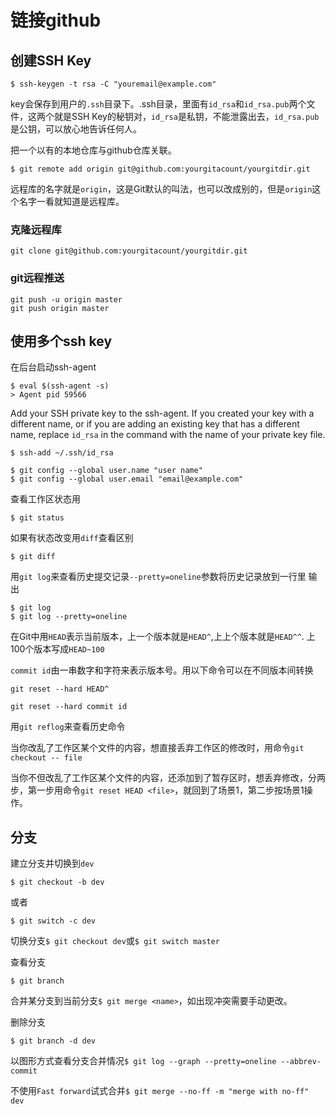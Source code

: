 # 链接github
## 创建SSH Key
```
$ ssh-keygen -t rsa -C "youremail@example.com"
```
key会保存到用户的`.ssh`目录下。.ssh目录，里面有`id_rsa`和`id_rsa.pub`两个文件，这两个就是SSH Key的秘钥对，`id_rsa`是私钥，不能泄露出去，`id_rsa.pub`是公钥，可以放心地告诉任何人。


把一个以有的本地仓库与github仓库关联。

```
$ git remote add origin git@github.com:yourgitacount/yourgitdir.git
```
远程库的名字就是`origin`，这是Git默认的叫法，也可以改成别的，但是`origin`这个名字一看就知道是远程库。

### 克隆远程库
```
git clone git@github.com:yourgitacount/yourgitdir.git
```

### git远程推送
```
git push -u origin master
git push origin master
```

## 使用多个ssh key
在后台启动ssh-agent
```
$ eval $(ssh-agent -s)
> Agent pid 59566
```
Add your SSH private key to the ssh-agent. If you created your key with a different name, or if you are adding an existing key that has a different name, replace `id_rsa` in the command with the name of your private key file.
```
$ ssh-add ~/.ssh/id_rsa
```

```
$ git config --global user.name "user name"
$ git config --global user.email "email@example.com"
```

查看工作区状态用
```
$ git status
```

如果有状态改变用`diff`查看区别
```
$ git diff
```

用`git log`来查看历史提交记录`--pretty=oneline`参数将历史记录放到一行里
输出
```
$ git log
$ git log --pretty=oneline
```

在Git中用`HEAD`表示当前版本，上一个版本就是`HEAD^`,上上个版本就是`HEAD^^`.
上100个版本写成`HEAD~100`

`commit id`由一串数字和字符来表示版本号。用以下命令可以在不同版本间转换
```
git reset --hard HEAD^
```

```
git reset --hard commit id
```

用`git reflog`来查看历史命令


当你改乱了工作区某个文件的内容，想直接丢弃工作区的修改时，用命令`git checkout -- file`

当你不但改乱了工作区某个文件的内容，还添加到了暂存区时，想丢弃修改，分两步，第一步用命令`git reset HEAD <file>`，就回到了场景1，第二步按场景1操作。

## 分支
建立分支并切换到`dev`
```
$ git checkout -b dev

```
或者
```
$ git switch -c dev
```

切换分支`$ git checkout dev`或`$ git switch master`

查看分支
```
$ git branch
```
合并某分支到当前分支`$ git merge <name>`，如出现冲突需要手动更改。

删除分支
```
$ git branch -d dev
```

以图形方式查看分支合并情况`$ git log --graph --pretty=oneline --abbrev-commit`

不使用`Fast forward`试式合并`$ git merge --no-ff -m "merge with no-ff" dev`
